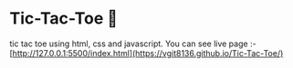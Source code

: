 # Tic-Tac-Toe 👀
tic tac toe using html, css and javascript.
You can see live page :- [http://127.0.0.1:5500/index.html](https://vgit8136.github.io/Tic-Tac-Toe/)
